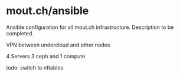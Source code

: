 # mout.ch/ansible

Ansible configuration for all mout.ch infrastructure. Description to be completed.

VPN between undercloud and other nodes

4 Servers
3 ceph and 1 compute

todo:
switch to nftables
